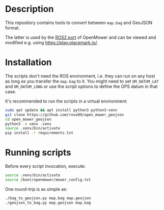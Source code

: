 # Description
This repository contains tools to convert between `map.bag` and GeoJSON format.

The latter is used by the [ROS2 port](https://jkaflik.github.io/OpenMowerROS2/) of OpenMower and can
be viewed and modified e.g. using https://play.placemark.io/.

# Installation
The scripts don't need the ROS environment, i.e. they can run on any host as long as you transfer
the `map.bag` to it. You might need to set `OM_DATUM_LAT` and `OM_DATUM_LONG` or use the script
options to define the GPS datum in that case.

It's recommended to run the scripts in a virtual environment:

```bash
sudo apt update && apt install python3 python3-venv
git clone https://github.com/rovo89/open_mower_geojson
cd open_mower_geojson
python3 -m venv .venv
source .venv/bin/activate
pip install -r requirements.txt
```

# Running scripts
Before every script invocation, execute:
```bash
source .venv/bin/activate
source /boot/openmower/mower_config.txt
```

One round-trip is as simple as:
```bash
./bag_to_geojson.py map.bag map.geojson
./geojson_to_bag.py map.geojson map.bag
```
